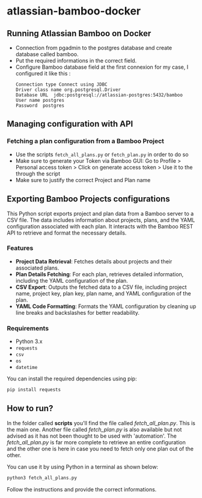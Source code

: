 # atlassian-bamboo-docker
## Running Atlassian Bamboo on Docker

* Connection from pgadmin to the postgres database and create database called bamboo.
* Put the required informations in the correct field.
* Configure Bamboo database field at the first connexion for my case, I configured it like this :
    ```
    Connection type Connect using JDBC
    Driver class name org.postgresql.Driver
    Database URL  jdbc:postgresql://atlassian-postgres:5432/bamboo
    User name postgres
    Password  postgres
    ```

## Managing configuration with API 
### Fetching a plan configuration from a Bamboo Project
* Use the scripts `fetch_all_plans.py` or `fetch_plan.py` in order to do so
* Make sure to generate your Token via Bamboo GUI:  Go to Profile > Personal access token > Click on generate access token > Use it to the through the script
* Make sure to justify the correct Project and Plan name

## Exporting Bamboo Projects configurations
This Python script exports project and plan data from a Bamboo server to a CSV file. The data includes information about projects, plans, and the YAML configuration associated with each plan. It interacts with the Bamboo REST API to retrieve and format the necessary details.

### Features

- **Project Data Retrieval**: Fetches details about projects and their associated plans.
- **Plan Details Fetching**: For each plan, retrieves detailed information, including the YAML configuration of the plan.
- **CSV Export**: Outputs the fetched data to a CSV file, including project name, project key, plan key, plan name, and YAML configuration of the plan.
- **YAML Code Formatting**: Formats the YAML configuration by cleaning up line breaks and backslashes for better readability.

### Requirements

- Python 3.x
- `requests` 
- `csv`
- `os`
- `datetime`

You can install the required dependencies using pip:

```bash
pip install requests
```

## How to run?
In the folder called **scripts** you'll find the file called *fetch_all_plan.py*.  This is the main one.  Another file called *fetch_plan.py* is also available but not advised as it has not been thought to be used with 'automation'.  The *fetch_all_plan.py*  is far more complete to retrieve an entire configuration and the other one is here in case you need to fetch only one plan out of the other.

You can use it by using Python in a terminal as shown below:
```bash
python3 fetch_all_plans.py
```
Follow the instructions and provide the correct informations.